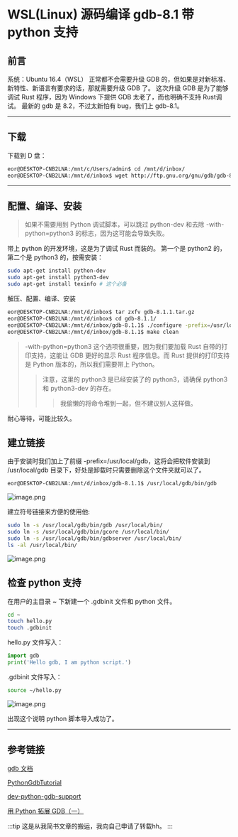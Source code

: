 # WSL(Linux) 源码编译 gdb-8.1 带 python 支持

## 前言
系统：Ubuntu 16.4（WSL）
正常都不会需要升级 GDB 的，但如果是对新标准、新特性、新语言有要求的话，那就需要升级 GDB 了。
这次升级 GDB 是为了能够调试 Rust 程序，因为 Windows 下提供 GDB 太老了，而也明确不支持 Rust调试。
最新的 gdb 是 8.2，不过太新怕有 bug，我们上 gdb-8.1。

---

## 下载

下载到 D 盘：
```bash
eor@DESKTOP-CNB2LNA:/mnt/c/Users/admin$ cd /mnt/d/inbox/
eor@DESKTOP-CNB2LNA:/mnt/d/inbox$ wget http://ftp.gnu.org/gnu/gdb/gdb-8.1.1.tar.gz .
```
---

## 配置、编译、安装

> 如果不需要用到 Python 调试脚本，可以跳过 python-dev 和去除 -with-python=python3 的标志，因为这可能会导致失败。

带上 python 的开发环境，这是为了调试 Rust 而装的。
第一个是 python2 的，第二个是 python3 的，按需安装：
```bash
sudo apt-get install python-dev
sudo apt-get install python3-dev
sudo apt-get install texinfo # 这个必备
```

解压、配置、编译、安装
```bash
eor@DESKTOP-CNB2LNA:/mnt/d/inbox$ tar zxfv gdb-8.1.1.tar.gz
eor@DESKTOP-CNB2LNA:/mnt/d/inbox$ cd gdb-8.1.1/
eor@DESKTOP-CNB2LNA:/mnt/d/inbox/gdb-8.1.1$ ./configure -prefix=/usr/local/gdb -with-python=python3 && make && sudo make install
eor@DESKTOP-CNB2LNA:/mnt/d/inbox/gdb-8.1.1$ make clean
```
> -with-python=python3 这个选项很重要，因为我们要加载 Rust 自带的打印支持，这能让 GDB 更好的显示 Rust 程序信息。而 Rust 提供的打印支持是 Python 版本的，所以我们需要带上 Python。
>> 注意，这里的 python3 是已经安装了的 python3，请确保 python3 和 python3-dev 的存在。
>>> 我偷懒的将命令堆到一起，但不建议别人这样做。

耐心等待，可能比较久。

## 建立链接

由于安装时我们加上了前缀 -prefix=/usr/local/gdb，这将会把软件安装到 /usr/local/gdb 目录下，好处是卸载时只需要删除这个文件夹就可以了。
```bash
eor@DESKTOP-CNB2LNA:/mnt/d/inbox/gdb-8.1.1$ /usr/local/gdb/bin/gdb
```
![image.png](https://upload-images.jianshu.io/upload_images/5690889-dd02e5b850688e01.png?imageMogr2/auto-orient/strip%7CimageView2/2/w/1240)

建立符号链接来方便的使用他:
```bash
sudo ln -s /usr/local/gdb/bin/gdb /usr/local/bin/
sudo ln -s /usr/local/gdb/bin/gcore /usr/local/bin/
sudo ln -s /usr/local/gdb/bin/gdbserver /usr/local/bin/
ls -al /usr/local/bin/
```
![image.png](https://upload-images.jianshu.io/upload_images/5690889-cfe19e93cb365193.png?imageMogr2/auto-orient/strip%7CimageView2/2/w/1240)


## 检查 python 支持

在用户的主目录 ~ 下新建一个 .gdbinit 文件和 python 文件。
```bash
cd ~
touch hello.py
touch .gdbinit
```

hello.py 文件写入：
```py
import gdb
print('Hello gdb, I am python script.')
```

.gdbinit 文件写入：
```bash
source ~/hello.py
```
![image.png](https://upload-images.jianshu.io/upload_images/5690889-b774be6f29c595e0.png?imageMogr2/auto-orient/strip%7CimageView2/2/w/1240)

出现这个说明 python 脚本导入成功了。

---

## 参考链接

[gdb 文档](https://sourceware.org/gdb/current/onlinedocs/gdb/Python.html#Python)

[PythonGdbTutorial](https://sourceware.org/gdb/wiki/PythonGdbTutorial)

[dev-python-gdb-support](https://devguide.python.org/gdb/#gdb-support)

[用 Python 拓展 GDB（一）](http://python.jobbole.com/85415/)

:::tip
这是从我简书文章的搬运，我向自己申请了转载hh。
:::